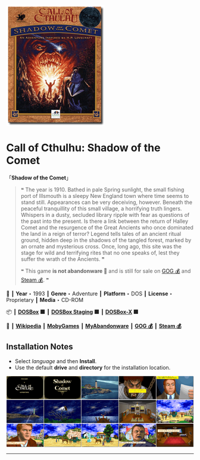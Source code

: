 ![](Thumbnail.png "application-thumbnail")

# Call of Cthulhu: Shadow of the Comet

「**Shadow of the Comet**」

> ❝ The year is 1910. Bathed in pale Spring sunlight, the small fishing port of Illsmouth is a sleepy New England town where time seems to stand still. Appearances can be very deceiving, however. Beneath the peaceful tranquillity of this small village, a horrifying truth lingers. Whispers in a dusty, secluded library ripple with fear as questions of the past into the present. Is there a link between the return of Halley Comet and the resurgence of the Great Ancients who once dominated the land in a reign of terror? Legend tells tales of an ancient ritual ground, hidden deep in the shadows of the tangled forest, marked by an ornate and mysterious cross. Once, long ago, this site was the stage for wild and terrifying rites that no one speaks of, lest they suffer the wrath of the Ancients. ❞
>
> ❝ This game **is not abandonware 🚫** and is still for sale on [GOG 💰](https://www.gog.com/en/game/call_of_cthulhu_shadow_of_the_comet) and [Steam 💰](https://store.steampowered.com/app/389470/Call_of_Cthulhu_Shadow_of_the_Comet/). ❞
>

📌 ┃ **Year** ‣ 1993 ┃ **Genre** ‣ Adventure ┃ **Platform** ‣ DOS ┃ **License** ‣ Proprietary ┃ **Media** ‣ CD-ROM 

📦 ┃ **[DOSBox](https://www.dosbox.com/) 🟩** ┃ **[DOSBox Staging](https://dosbox-staging.github.io/) 🟩** ┃ **[DOSBox-X](https://dosbox-x.com/) 🟩** 

📎 ┃ **[Wikipedia](https://en.wikipedia.org/wiki/Shadow_of_the_Comet)** ┃ **[MobyGames](https://www.mobygames.com/game/132/call-of-cthulhu-shadow-of-the-comet/)** ┃ **[MyAbandonware](https://www.myabandonware.com/game/call-of-cthulhu-shadow-of-the-comet-21v)** ┃ **[GOG 💰](https://www.gog.com/en/game/call_of_cthulhu_shadow_of_the_comet)** ┃ **[Steam 💰](https://store.steampowered.com/app/389470/Call_of_Cthulhu_Shadow_of_the_Comet/)** 

## Installation Notes
- Select *language* and then **Install**.
- Use the default **drive** and **directory** for the installation location.

![](Montage.png "Call of Cthulhu: Shadow of the Comet")

---

